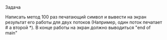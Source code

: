 Задача

Написать метод 100 раз печатающий символ и вывести на экран результат его работы для двух потоков (Например, один поток печатает # а второй *).
В конце работы на экран должно выводиться "end of main"
